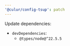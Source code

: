 ```yaml
---
'@culur/config-tsup': patch
---
```


Update dependencies:

- `devDependencies`:
  - `@types/node@^22.5.5`
